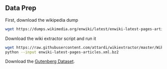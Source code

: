 ## Data Prep

First, download the wikipedia dump

```sh
wget https://dumps.wikimedia.org/enwiki/latest/enwiki-latest-pages-articles.xml.bz2
```

Download the wiki extractor script and run it

```sh
wget https://raw.githubusercontent.com/attardi/wikiextractor/master/WikiExtractor.py
python --input enwiki-latest-pages-articles.xml.bz2
```

Download the [Gutenberg Dataset](https://web.eecs.umich.edu/~lahiri/gutenberg_dataset.html).
